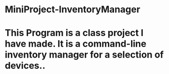# MiniProject-InventoryManager
# This Program is a class project I have made. It is a command-line inventory manager for a selection of devices..
